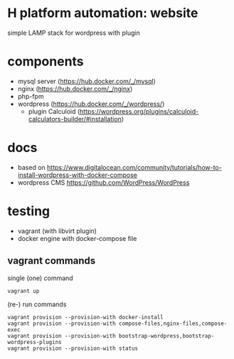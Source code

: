 # H platform automation: website
simple LAMP stack for wordpress with  plugin

# components
- mysql server (https://hub.docker.com/_/mysql)
- nginx     (https://hub.docker.com/_/nginx)
- php-fpm
- wordpress (https://hub.docker.com/_/wordpress/)
  - plugin Calculoid (https://wordpress.org/plugins/calculoid-calculators-builder/#installation)

# docs
- based on https://www.digitalocean.com/community/tutorials/how-to-install-wordpress-with-docker-compose
- wordpress CMS https://github.com/WordPress/WordPress

# testing
- vagrant (with libvirt plugin)
- docker engine with docker-compose file

## vagrant commands
single (one) command
```
vagrant up
```
(re-) run commands
```
vagrant provision --provision-with docker-install
vagrant provision --provision-with compose-files,nginx-files,compose-exec
vagrant provision --provision-with bootstrap-wordpress,bootstrap-wordpress-plugins
vagrant provision --provision-with status
```

